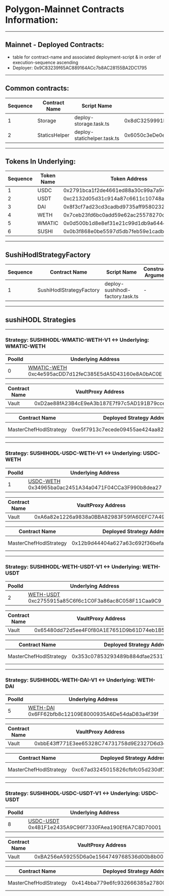 # Polygon-Mainnet Contracts Information:

---

## Mainnet - Deployed Contracts:

- table for contract-name and associated deployment-script & in order of execution-sequence ascending
- Deployer: 0x9C83239f65AC889164ACc7b8AC28155BA2DC1795

---

## Common contracts:

|Sequence | Contract Name | Script Name |  Contract Address | PolygonScan Verified & Published |
|---|---|---|---|---|
|1 | Storage | deploy-storage.task.ts | 0x8dC3259991E22Ee5783aC5a15C371219e90A2c64 | https://polygonscan.com/address/0x8dC3259991E22Ee5783aC5a15C371219e90A2c64#code |
|2 | StaticsHelper | deploy-statichelper.task.ts | 0x6050c3eDe0eBfa89b9c5c95A4db9185C82F83b47 | https://polygonscan.com/address/0x6050c3eDe0eBfa89b9c5c95A4db9185C82F83b47#code |

---

## Tokens In Underlying:

|Sequence | Token Name | Token Address | PolygonScan |
|---|---|---|---|
| 1 | USDC   | 0x2791bca1f2de4661ed88a30c99a7a9449aa84174 | https://polygonscan.com/token/0x2791bca1f2de4661ed88a30c99a7a9449aa84174 |
| 2 | USDT   | 0xc2132d05d31c914a87c6611c10748aeb04b58e8f | https://polygonscan.com/token/0xc2132d05d31c914a87c6611c10748aeb04b58e8f |
| 3 | DAI    | 0x8f3cf7ad23cd3cadbd9735aff958023239c6a063 | https://polygonscan.com/token/0x8f3cf7ad23cd3cadbd9735aff958023239c6a063 |
| 4 | WETH   | 0x7ceb23fd6bc0add59e62ac25578270cff1b9f619 | https://polygonscan.com/token/0x7ceb23fd6bc0add59e62ac25578270cff1b9f619 |
| 5 | WMATIC | 0x0d500b1d8e8ef31e21c99d1db9a6444d3adf1270 | https://polygonscan.com/address/0x0d500b1d8e8ef31e21c99d1db9a6444d3adf1270 |
| 6 | SUSHI  | 0x0b3f868e0be5597d5db7feb59e1cadbb0fdda50a | https://polygonscan.com/token/0x0b3f868e0be5597d5db7feb59e1cadbb0fdda50a |

---

## SushiHodlStrategyFactory

|Sequence | Contract Name | Script Name | Constructor Arguments | Deployed Contract Address | PolygonScan |
|---|---|---|---|---|---|
|1| SushiHodlStrategyFactory | deploy-sushihodl-factory.task.ts | - |  0x7926A6c0De1C12332BF157526d981E6969912388 | https://polygonscan.com/address/0x7926A6c0De1C12332BF157526d981E6969912388#code |

---

## sushiHODL Strategies

---

### Strategy: SUSHIHODL-WMATIC-WETH-V1 <-> Underlying: WMATIC-WETH

| PoolId | Underlying Address | Token-0 Address | Token-1 Address | VaultInfo | 
|---|---|---|---|---|
| 0 | [WMATIC-WETH](https://polygonscan.com/address/0xc4e595acDD7d12feC385E5dA5D43160e8A0bAC0E#readContract) 0xc4e595acDD7d12feC385E5dA5D43160e8A0bAC0E | [Token-0: WMATIC](https://polygonscan.com/address/0x0d500b1d8e8ef31e21c99d1db9a6444d3adf1270) 0x0d500b1d8e8ef31e21c99d1db9a6444d3adf1270 | [Token-1: WETH](https://polygonscan.com/address/0x7ceb23fd6bc0add59e62ac25578270cff1b9f619) 0x7ceb23fd6bc0add59e62ac25578270cff1b9f619 | [Vault Config](https://github.com/ForceDAO/force-core/blob/develop/scripts/deploy/config/deploy-config-vaults.ts#L21-L30) |


| Contract Name |  VaultProxy Address | VaultProxy On PolygonScan | Vault-Implementation On PolygonScan |
|---|---|---|---|
| Vault | 0xD2ae88fA23B4cE9eA3b187E7f97c5AD191B79cce | https://polygonscan.com/address/0xD2ae88fA23B4cE9eA3b187E7f97c5AD191B79cce#code | https://polygonscan.com/address/0xd06B3080931611b53a7a1A1C0FeD9c2549eda169#code |


| Contract Name | Deployed Strategy Address | Strategy On PolygonScan | StrategyInfo |
|---|---|---|---|
| MasterChefHodlStrategy | 0xe5f7913c7ecede09455ae424aa82cb5745065e64 | https://polygonscan.com/address/0xe5f7913c7ecede09455ae424aa82cb5745065e64#code |  [Strategy Config](https://github.com/ForceDAO/force-core/blob/develop/scripts/deploy/strategy/sushiHODL/config/deploy-sushiHodl-polygon-mainnet-config.ts#L23-L36)|


------

### Strategy: SUSHIHODL-USDC-WETH-V1 <-> Underlying: USDC-WETH

| PoolId | Underlying Address | Token-0 Address | Token-1 Address | VaultInfo | 
|---|---|---|---|---|
| 1 | [USDC-WETH](https://polygonscan.com/address/0x34965ba0ac2451A34a0471F04CCa3F990b8dea27#readContract) 0x34965ba0ac2451A34a0471F04CCa3F990b8dea27 | [Token-0: USDC](https://polygonscan.com/address/0x2791bca1f2de4661ed88a30c99a7a9449aa84174) 0x2791bca1f2de4661ed88a30c99a7a9449aa84174 | [Token-1: WETH](https://polygonscan.com/address/0x7ceb23fd6bc0add59e62ac25578270cff1b9f619) 0x7ceb23fd6bc0add59e62ac25578270cff1b9f619 | [Vault Config](https://github.com/ForceDAO/force-core/blob/develop/scripts/deploy/config/deploy-config-vaults.ts#L31-L40) |


| Contract Name |  VaultProxy Address | VaultProxy  On PolygonScan | Vault-Implementation On PolygonScan |
|---|---|---|---|
| Vault | 0xA6a82e1226a9838a0BBA82983F59fA60EFC7A495 | https://polygonscan.com/address/0xA6a82e1226a9838a0BBA82983F59fA60EFC7A495#code | https://polygonscan.com/address/0xd06B3080931611b53a7a1A1C0FeD9c2549eda169#code |


| Contract Name | Deployed Strategy Address | Strategy On PolygonScan | StrategyInfo |
|---|---|---|---|
| MasterChefHodlStrategy | 0x12b9d44404a627a63c692f36befabd511b129df7 | https://polygonscan.com/address/0x12b9d44404a627a63c692f36befabd511b129df7#code | [Strategy Config](https://github.com/ForceDAO/force-core/blob/develop/scripts/deploy/strategy/sushiHODL/config/deploy-sushiHodl-polygon-mainnet-config.ts#L37-L50) |


------

### Strategy: SUSHIHODL-WETH-USDT-V1 <-> Underlying: WETH-USDT

| PoolId | Underlying Address | Token-0 Address | Token-1 Address | VaultInfo | 
|---|---|---|---|---|
| 2 | [WETH-USDT](https://polygonscan.com/address/0xc2755915a85C6f6c1C0F3a86ac8C058F11Caa9C9#readContract) 0xc2755915a85C6f6c1C0F3a86ac8C058F11Caa9C9 | [Token-0: WETH](https://polygonscan.com/address/0x7ceb23fd6bc0add59e62ac25578270cff1b9f619) 0x7ceb23fd6bc0add59e62ac25578270cff1b9f619  | [Token-1: USDT](https://polygonscan.com/address/0xc2132d05d31c914a87c6611c10748aeb04b58e8f) 0xc2132d05d31c914a87c6611c10748aeb04b58e8f | [Vault Config](https://github.com/ForceDAO/force-core/blob/develop/scripts/deploy/config/deploy-config-vaults.ts#L41-L50) |


| Contract Name |  VaultProxy Address | VaultProxy  On PolygonScan | Vault-Implementation On PolygonScan |
|---|---|---|---|
| Vault | 0x65480dd72d5ee4F0f80A1E7651D9b61D74eb1B54 | https://polygonscan.com/address/0x65480dd72d5ee4F0f80A1E7651D9b61D74eb1B54#code | https://polygonscan.com/address/0xd06B3080931611b53a7a1A1C0FeD9c2549eda169#code |


| Contract Name | Deployed Strategy Address | Strategy On PolygonScan | StrategyInfo |
|---|---|---|---|
| MasterChefHodlStrategy | 0x353c07853293489b884dfae25317b37b4cb64ac8 | https://polygonscan.com/address/0x353c07853293489b884dfae25317b37b4cb64ac8#code |[Strategy Config](https://github.com/ForceDAO/force-core/blob/develop/scripts/deploy/strategy/sushiHODL/config/deploy-sushiHodl-polygon-mainnet-config.ts#L51-L64) |

------

### Strategy: SUSHIHODL-WETH-DAI-V1 <-> Underlying: WETH-DAI

| PoolId | Underlying Address | Token-0 Address | Token-1 Address | VaultInfo | 
|---|---|---|---|---|
| 5 | [WETH-DAI](https://polygonscan.com/address/0x6FF62bfb8c12109E8000935A6De54daD83a4f39f#readContract) 0x6FF62bfb8c12109E8000935A6De54daD83a4f39f | [Token-0: WETH](https://polygonscan.com/address/0x7ceb23fd6bc0add59e62ac25578270cff1b9f619) 0x7ceb23fd6bc0add59e62ac25578270cff1b9f619  | [Token-1: DAI](https://polygonscan.com/address/0x8f3cf7ad23cd3cadbd9735aff958023239c6a063) 0x8f3cf7ad23cd3cadbd9735aff958023239c6a063 | [Vault Config](https://github.com/ForceDAO/force-core/blob/develop/scripts/deploy/config/deploy-config-vaults.ts#L51-L60) |


| Contract Name |  VaultProxy Address | VaultProxy  On PolygonScan | Vault-Implementation On PolygonScan |
|---|---|---|---|
| Vault | 0xbbE43ff771E3ee65328C74731758d9E2327D6d3e | https://polygonscan.com/address/0xbbE43ff771E3ee65328C74731758d9E2327D6d3e#code | https://polygonscan.com/address/0xd06B3080931611b53a7a1A1C0FeD9c2549eda169#code |


| Contract Name | Deployed Strategy Address | Strategy On PolygonScan | StrategyInfo |
|---|---|---|---|
| MasterChefHodlStrategy | 0xc67ad3245015826cfbfc05d230df16b1fcfca8e0 | https://polygonscan.com/address/0xc67ad3245015826cfbfc05d230df16b1fcfca8e0#code |[Strategy Config](https://github.com/ForceDAO/force-core/blob/develop/scripts/deploy/strategy/sushiHODL/config/deploy-sushiHodl-polygon-mainnet-config.ts#L65-L78) |

------

### Strategy: SUSHIHODL-USDC-USDT-V1 <-> Underlying: USDC-USDT

| PoolId | Underlying Address | Token-0 Address | Token-1 Address | VaultInfo | 
|---|---|---|---|---|
| 8 | [USDC-USDT](https://polygonscan.com/address/0x4B1F1e2435A9C96f7330FAea190Ef6A7C8D70001#readContract) 0x4B1F1e2435A9C96f7330FAea190Ef6A7C8D70001 | [Token-0: USDC](https://polygonscan.com/token/0x2791bca1f2de4661ed88a30c99a7a9449aa84174) 0x2791bca1f2de4661ed88a30c99a7a9449aa84174 | [Token-1: USDT](https://polygonscan.com/token/0xc2132d05d31c914a87c6611c10748aeb04b58e8f) 0xc2132d05d31c914a87c6611c10748aeb04b58e8f | [Vault Config](https://github.com/ForceDAO/force-core/blob/develop/scripts/deploy/config/deploy-config-vaults.ts#L61-L70) |

| Contract Name |  VaultProxy Address | VaultProxy  On PolygonScan | Vault-Implementation On PolygonScan |
|---|---|---|---|
| Vault | 0xBA256eA59255D6a0e1564749768536d00b8b002e | https://polygonscan.com/address/0xBA256eA59255D6a0e1564749768536d00b8b002e#code | https://polygonscan.com/address/0xd06B3080931611b53a7a1A1C0FeD9c2549eda169#code |


| Contract Name | Deployed Strategy Address | Strategy On PolygonScan |StrategyInfo |
|---|---|---|---|
| MasterChefHodlStrategy | 0x414bba779e6fc932666385a27800ac0a8f09b57e | https://polygonscan.com/address/0x414bba779e6fc932666385a27800ac0a8f09b57e#code | [Strategy Config](https://github.com/ForceDAO/force-core/blob/develop/scripts/deploy/strategy/sushiHODL/config/deploy-sushiHodl-polygon-mainnet-config.ts#L79-L92) |
